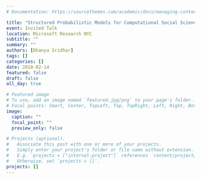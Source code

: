 ```yaml
---
# Documentation: https://sourcethemes.com/academic/docs/managing-content/

title: "Structured Probabilistic Models for Computational Social Science"
event: Invited Talk
location: Microsoft Research NYC
subtitle: ""
summary: ""
authors: [Dhanya Sridhar]
tags: []
categories: []
date: 2018-02-14
featured: false
draft: false
all_day: true

# Featured image
# To use, add an image named `featured.jpg/png` to your page's folder.
# Focal points: Smart, Center, TopLeft, Top, TopRight, Left, Right, BottomLeft, Bottom, BottomRight.
image:
  caption: ""
  focal_point: ""
  preview_only: false

# Projects (optional).
#   Associate this post with one or more of your projects.
#   Simply enter your project's folder or file name without extension.
#   E.g. `projects = ["internal-project"]` references `content/project/deep-learning/index.md`.
#   Otherwise, set `projects = []`.
projects: []
---
```


